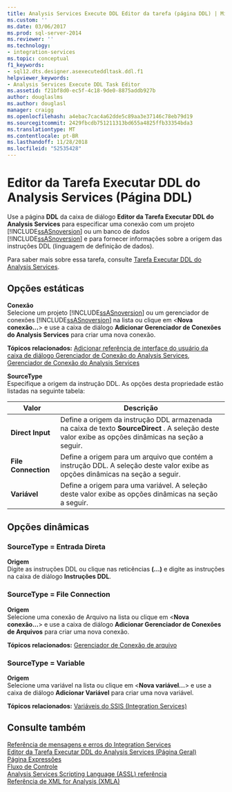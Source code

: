 ```yaml
---
title: Analysis Services Execute DDL Editor da tarefa (página DDL) | Microsoft Docs
ms.custom: ''
ms.date: 03/06/2017
ms.prod: sql-server-2014
ms.reviewer: ''
ms.technology:
- integration-services
ms.topic: conceptual
f1_keywords:
- sql12.dts.designer.asexecuteddltask.ddl.f1
helpviewer_keywords:
- Analysis Services Execute DDL Task Editor
ms.assetid: f21bf8d0-ec5f-4c18-9de0-8875addb927b
author: douglaslms
ms.author: douglasl
manager: craigg
ms.openlocfilehash: a4ebac7cac4a62dde5c89aa3e37146c78eb79d19
ms.sourcegitcommit: 2429fbcdb751211313bd655a4825ffb33354bda3
ms.translationtype: MT
ms.contentlocale: pt-BR
ms.lasthandoff: 11/28/2018
ms.locfileid: "52535428"
---
```

# <a name="analysis-services-execute-ddl-task-editor-ddl-page"></a>Editor da Tarefa Executar DDL do Analysis Services (Página DDL)
  Use a página **DDL** da caixa de diálogo **Editor da Tarefa Executar DDL do Analysis Services** para especificar uma conexão com um projeto [!INCLUDE[ssASnoversion](../includes/ssasnoversion-md.md)] ou um banco de dados [!INCLUDE[ssASnoversion](../includes/ssasnoversion-md.md)] e para fornecer informações sobre a origem das instruções DDL (linguagem de definição de dados).  
  
 Para saber mais sobre essa tarefa, consulte [Tarefa Executar DDL do Analysis Services](control-flow/analysis-services-execute-ddl-task.md).  
  
## <a name="static-options"></a>Opções estáticas  
 **Conexão**  
 Selecione um projeto [!INCLUDE[ssASnoversion](../includes/ssasnoversion-md.md)] ou um gerenciador de conexões [!INCLUDE[ssASnoversion](../includes/ssasnoversion-md.md)] na lista ou clique em \<**Nova conexão...**> e use a caixa de diálogo **Adicionar Gerenciador de Conexões do Analysis Services** para criar uma nova conexão.  
  
 **Tópicos relacionados:** [Adicionar referência de interface do usuário da caixa de diálogo Gerenciador de Conexão do Analysis Services](connection-manager/add-analysis-services-connection-manager-dialog-box-ui-reference.md), [Gerenciador de Conexão do Analysis Services](connection-manager/analysis-services-connection-manager.md)  
  
 **SourceType**  
 Especifique a origem da instrução DDL. As opções desta propriedade estão listadas na seguinte tabela:  
  
|Valor|Descrição|  
|-----------|-----------------|  
|**Direct Input**|Define a origem da instrução DDL armazenada na caixa de texto **SourceDirect** . A seleção deste valor exibe as opções dinâmicas na seção a seguir.|  
|**File Connection**|Define a origem para um arquivo que contém a instrução DDL. A seleção deste valor exibe as opções dinâmicas na seção a seguir.|  
|**Variável**|Define a origem para uma variável. A seleção deste valor exibe as opções dinâmicas na seção a seguir.|  
  
## <a name="dynamic-options"></a>Opções dinâmicas  
  
### <a name="sourcetype--direct-input"></a>SourceType = Entrada Direta  
 **Origem**  
 Digite as instruções DDL ou clique nas reticências **(...)** e digite as instruções na caixa de diálogo **Instruções DDL**.  
  
### <a name="sourcetype--file-connection"></a>SourceType = File Connection  
 **Origem**  
 Selecione uma conexão de Arquivo na lista ou clique em \<**Nova conexão...**> e use a caixa de diálogo **Adicionar Gerenciador de Conexões de Arquivos** para criar uma nova conexão.  
  
 **Tópicos relacionados:** [Gerenciador de Conexão de arquivo](connection-manager/file-connection-manager.md)  
  
### <a name="sourcetype--variable"></a>SourceType = Variable  
 **Origem**  
 Selecione uma variável na lista ou clique em \<**Nova variável...**> e use a caixa de diálogo **Adicionar Variável** para criar uma nova variável.  
  
 **Tópicos relacionados:** [Variáveis do SSIS &#40;Integration Services&#41;](integration-services-ssis-variables.md)  
  
## <a name="see-also"></a>Consulte também  
 [Referência de mensagens e erros do Integration Services](../../2014/integration-services/integration-services-error-and-message-reference.md)   
 [Editor da Tarefa Executar DDL do Analysis Services &#40;Página Geral&#41;](general-page-of-integration-services-designers-options.md)   
 [Página Expressões](expressions/expressions-page.md)   
 [Fluxo de Controle](control-flow/control-flow.md)   
 [Analysis Services Scripting Language &#40;ASSL&#41; referência](https://docs.microsoft.com/bi-reference/assl/analysis-services-scripting-language-assl-for-xmla)   
 [Referência de XML for Analysis &#40;XMLA&#41;](https://docs.microsoft.com/bi-reference/xmla/xml-for-analysis-xmla-reference)  
  
  
